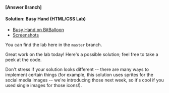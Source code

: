 **[Answer Branch]**

#### Solution: Busy Hand (HTML/CSS Lab)
- [Busy Hand on BitBalloon](http://html-css-lab.bitballoon.com/)
- [Screenshots](screenshots)

You can find the lab here in the `master` branch.

Great work on the lab today! Here's a possible solution; feel free to take a peek at the code. 

Don't stress if your solution looks different -- there are many ways to implement certain things (for example, this solution uses sprites for the social media images -- we're introducing those next week, so it's cool if you used single images for those icons!).
